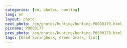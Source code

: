 ```yaml
---
categories: [en, photos, hunting]
lang: en
layout: photo
next_photo: /en/photos/hunting/hunting-P0000379.html
picname: P0000173
prev_photo: /en/photos/hunting/hunting-P0000170.html
tags: [Dead Springbock, Green Grass, Scut]
---
```

